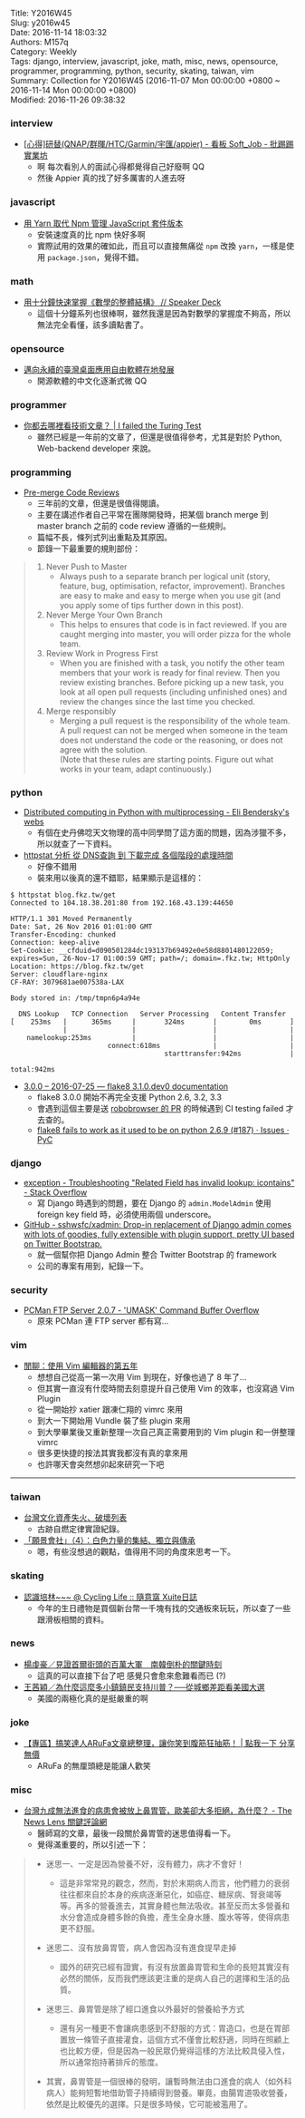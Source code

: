 Title: Y2016W45  
Slug: y2016w45  
Date: 2016-11-14 18:03:32  
Authors: M157q  
Category: Weekly  
Tags: django, interview, javascript, joke, math, misc, news, opensource, programmer, programming, python, security, skating, taiwan, vim  
Summary: Collection for Y2016W45 (2016-11-07 Mon 00:00:00 +0800 ~ 2016-11-14 Mon 00:00:00 +0800)  
Modified: 2016-11-26 09:38:32  
  
  
### interview  
  
+ [[心得]研替(QNAP/群暉/HTC/Garmin/宇匯/appier) - 看板 Soft_Job - 批踢踢實業坊](https://www.ptt.cc/bbs/Soft_Job/M.1478073114.A.177.html)  
    + 啊 每次看別人的面試心得都覺得自己好廢啊 QQ  
    + 然後 Appier 真的找了好多厲害的人進去呀  
  
  
### javascript  
  
+ [用 Yarn 取代 Npm 管理 JavaScript 套件版本](https://blog.wu-boy.com/2016/10/replcae-npm-with-yarn-package-management/)  
    + 安裝速度真的比 npm 快好多啊  
    + 實際試用的效果的確如此，而且可以直接無痛從 `npm` 改換 `yarn`，一樣是使用 `package.json`，覺得不錯。  
  
  
### math  
  
+ [用十分鐘快速掌握《數學的整體結構》 // Speaker Deck](https://speakerdeck.com/ccckmit/yong-shi-fen-zhong-kuai-su-zhang-wo-shu-xue-de-zheng-ti-jie-gou)  
    + 這個十分鐘系列也很棒啊，雖然我還是因為對數學的掌握度不夠高，所以無法完全看懂，該多讀點書了。  
  
  
### opensource  
  
+ [邁向永續的臺灣桌面應用自由軟體在地發展](http://breezymove.blogspot.com/2016/10/blog-post.html)  
    + 開源軟體的中文化逐漸式微 QQ  
  
  
### programmer  
  
+ [你都去哪裡看技術文章？ | I failed the Turing Test](https://vinta.ws/code/where-to-find-great-content-to-read.html)  
    + 雖然已經是一年前的文章了，但還是很值得參考，尤其是對於 Python, Web-backend developer 來說。  
  
  
### programming  
  
+ [Pre-merge Code Reviews](http://verraes.net/2013/10/pre-merge-code-reviews/)  
    + 三年前的文章，但還是很值得閱讀。  
    + 主要在講述作者自己平常在團隊開發時，把某個 branch merge 到 master branch 之前的 code review 遵循的一些規則。  
    + 篇幅不長，條列式列出重點及其原因。  
    + 節錄一下最重要的規則部份：  
  
> 1. Never Push to Master  
>     + Always push to a separate branch per logical unit (story, feature, bug, optimisation, refactor, improvement). Branches are easy to make and easy to merge when you use git (and you apply some of tips further down in this post).  
> 2. Never Merge Your Own Branch  
>     + This helps to ensures that code is in fact reviewed. If you are caught merging into master, you will order pizza for the whole team.  
> 3. Review Work in Progress First  
>     + When you are finished with a task, you notify the other team members that your work is ready for final review. Then you review existing branches. Before picking up a new task, you look at all open pull requests (including unfinished ones) and review the changes since the last time you checked.  
> 4. Merge responsibly  
>     + Merging a pull request is the responsibility of the whole team. A pull request can not be merged when someone in the team does not understand the code or the reasoning, or does not agree with the solution.  
> (Note that these rules are starting points. Figure out what works in your team, adapt continuously.)  
  
  
### python  
  
+ [Distributed computing in Python with multiprocessing - Eli Bendersky's webs](http://eli.thegreenplace.net/2012/01/24/distributed-computing-in-python-with-multiprocessing/)  
    + 有個在史丹佛唸天文物理的高中同學問了這方面的問題，因為涉獵不多，所以就查了一下資料。  
+ [httpstat 分析 從 DNS查詢 到 下載完成 各個階段的處理時間](https://blog.longwin.com.tw/2016/10/httpstat-log-dns-lookup-to-download-time-2016/)  
    + 好像不錯用  
    + 裝來用以後真的還不錯耶，結果顯示是這樣的：  
  
```  
$ httpstat blog.fkz.tw/get  
Connected to 104.18.38.201:80 from 192.168.43.139:44650  
  
HTTP/1.1 301 Moved Permanently  
Date: Sat, 26 Nov 2016 01:01:00 GMT  
Transfer-Encoding: chunked  
Connection: keep-alive  
Set-Cookie: __cfduid=d090501284dc193137b69492e0e58d8801480122059; expires=Sun, 26-Nov-17 01:00:59 GMT; path=/; domain=.fkz.tw; HttpOnly  
Location: https://blog.fkz.tw/get  
Server: cloudflare-nginx  
CF-RAY: 3079681ae007538a-LAX  
  
Body stored in: /tmp/tmpn6p4a94e  
  
  DNS Lookup   TCP Connection   Server Processing   Content Transfer  
[    253ms   |      365ms     |       324ms       |        0ms       ]  
             |                |                   |                  |  
    namelookup:253ms          |                   |                  |  
                        connect:618ms             |                  |  
                                      starttransfer:942ms            |  
                                                                 total:942ms  
```  
  
+ [3.0.0 – 2016-07-25 — flake8 3.1.0.dev0 documentation](http://flake8.pycqa.org/en/latest/release-notes/3.0.0.html)  
    + flake8 3.0.0 開始不再完全支援 Python 2.6, 3.2, 3.3  
    + 會遇到這個主要是送 [robobrowser 的 PR](https://github.com/jmcarp/robobrowser/pull/56) 的時候遇到 CI testing failed 才去查的。  
    + [flake8 fails to work as it used to be on python 2.6.9 (#187) ‧ Issues ‧ PyC](https://gitlab.com/pycqa/flake8/issues/187)  
  
  
### django  
  
+ [exception - Troubleshooting "Related Field has invalid lookup: icontains" - Stack Overflow](http://stackoverflow.com/questions/11754877/troubleshooting-related-field-has-invalid-lookup-icontains)  
    + 寫 Django 時遇到的問題，要在 Django 的 `admin.ModelAdmin` 使用 foreign key field 時，必須使用兩個 underscore。  
+ [GitHub - sshwsfc/xadmin: Drop-in replacement of Django admin comes with lots of goodies, fully extensible with plugin support, pretty UI based on Twitter Bootstrap.](https://github.com/sshwsfc/xadmin)  
    + 就一個幫你把 Django Admin 整合 Twitter Bootstrap 的 framework  
    + 公司的專案有用到，紀錄一下。  
  
  
### security  
  
+ [PCMan FTP Server 2.0.7 - 'UMASK' Command Buffer Overflow](https://www.exploit-db.com/exploits/40680/)  
    + 原來 PCMan 連 FTP server 都有寫...  
  
  
### vim  
  
+ [閒聊：使用 Vim 編輯器的第五年](http://joe-dev.blogspot.tw/2016/11/vim.html)  
    + 想想自己從高一第一次用 Vim 到現在，好像也過了 8 年了...  
    + 但其實一直沒有什麼時間去刻意提升自己使用 Vim 的效率，也沒寫過 Vim Plugin  
    + 從一開始抄 xatier 跟凍仁翔的 vimrc 來用  
    + 到大一下開始用 Vundle 裝了些 plugin 來用  
    + 到大學畢業後又重新整理一次自己真正需要用到的 Vim plugin 和一併整理 vimrc  
    + 很多更快捷的按法其實我都沒有真的拿來用  
    + 也許哪天會突然想卯起來研究一下吧  
  
---  
  
  
### taiwan  
  
+ [台灣文化資產失火、破壞列表](https://www.google.com/maps/d/u/0/viewer?mid=11yl4gOQPCqLQGVoHlwjy6zcOK70&ll=23.497499078229865%2C120.74966884140622&z=9)  
    + 古跡自燃定律實證紀錄。  
+ [「願景會社」（4）：白色力量的集結、獨立與傳承](http://mhperng.blogspot.com/2016/10/4.html)  
    + 嗯，有些沒想過的觀點，值得用不同的角度來思考一下。  
  
  
### skating  
  
+ [認識培林~~~ @ Cycling Life :: 隨意窩 Xuite日誌](http://blog.xuite.net/kk915021/twblog/88227780-%E8%AA%8D%E8%AD%98%E5%9F%B9%E6%9E%97~~~)  
    + 今年的生日禮物是買個新台幣一千塊有找的交通板來玩玩，所以查了一些跟滑板相關的資料。  
  
  
### news  
  
+ [楊虔豪／見證首爾街頭的百萬大軍　南韓倒朴的關鍵時刻](https://www.twreporter.org/a/opinion-south-koreans-urge-president-to-resign)  
    + 這真的可以直接下台了吧 感覺只會愈來愈難看而已 (?)  
+ [王茜穎／為什麼這麼多小鎮鎮民支持川普？──從城鄉差距看美國大選](https://www.twreporter.org/a/opinion-who-vote-for-trump)  
    + 美國的兩極化真的是挺嚴重的啊  
  
  
### joke  
  
+ [【專區】搞笑達人ARuFa文章總整理，讓你笑到腹筋狂抽筋！ | 點我一下 分享無價](http://clickme.net/37163)  
    + ARuFa 的無厘頭總是能讓人歡笑  
  
  
### misc  
  
+ [台灣九成無法進食的病患會被放上鼻胃管，歐美卻大多拒絕，為什麼？ - The News Lens 關鍵評論網](https://www.thenewslens.com/article/53004)  
    + 醫師寫的文章，最後一段關於鼻胃管的迷思值得看一下。  
    + 覺得滿重要的，所以引述一下：  
  
> + 迷思一、一定是因為營養不好，沒有體力，病才不會好！  
>     + 這是非常常見的觀念，然而，對於末期病人而言，他們體力的衰弱往往都來自於本身的疾病逐漸惡化，如癌症、糖尿病、腎衰竭等等。再多的營養進去，其實身體也無法吸收。甚至反而太多營養和水分會造成身體多餘的負擔，產生全身水腫、腹水等等，使得病患更不舒服。  
>  
> + 迷思二、沒有放鼻胃管，病人會因為沒有進食提早走掉  
>     + 國外的研究已經有證實，有沒有放置鼻胃管和生命的長短其實沒有必然的關係，反而我們應該更注重的是病人自己的選擇和生活的品質。  
>  
> + 迷思三、鼻胃管是除了經口進食以外最好的營養給予方式  
>     + 還有另一種更不會讓病患感到不舒服的方式：胃造口，也是在胃部置放一條管子直接灌食，這個方式不僅會比較舒適，同時在照顧上也比較方便，但是因為一般民眾仍覺得這樣的方法比較具侵入性，所以通常抱持著排斥的態度。  
> + 其實，鼻胃管是一個很棒的發明，讓暫時無法由口進食的病人（如外科病人）能夠短暫地借助管子持續得到營養。畢竟，由腸胃道吸收營養，依然是比較優先的選擇。只是很多時候，它可能被濫用了。  
